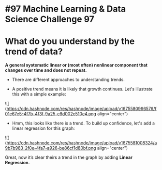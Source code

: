 # #97 Machine Learning & Data Science Challenge 97

# What do you understand by the trend of data?

**A general systematic linear or (most often) nonlinear component that changes over time and does not repeat.**

* There are different approaches to understanding trends.
    
* A positive trend means it is likely that growth continues. Let's illustrate this with a simple example:
    

![](https://cdn.hashnode.com/res/hashnode/image/upload/v1675580996576/f01e67e5-4f7b-4f3f-9a25-e8d002c510e4.png align="center")

* Hmm, this looks like there is a trend. To build up confidence, let's add a linear regression for this graph:
    

![](https://cdn.hashnode.com/res/hashnode/image/upload/v1675581008324/a9b7b983-2f0e-4fa7-a926-be86cf1d80bf.png align="center")

Great, now it’s clear theirs a trend in the graph by adding **Linear Regression.**